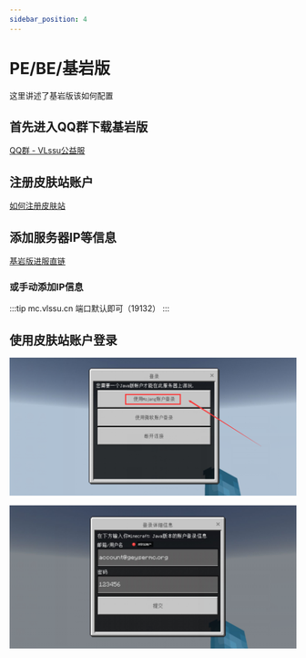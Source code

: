 ```yaml
---
sidebar_position: 4
---
```


# PE/BE/基岩版
这里讲述了基岩版该如何配置

## 首先进入QQ群下载基岩版

[QQ群 - VLssu公益服](https://jq.qq.com/?_wv=1027&k=0anjDlw3)

## 注册皮肤站账户

[如何注册皮肤站](../reg-skin-station.md)

## 添加服务器IP等信息

[基岩版进服直链](minecraft://?addExternalServer=Vlssu%20Server%7Cmc.vlssu.cn:19132)

### 或手动添加IP信息

:::tip
mc.vlssu.cn 端口默认即可（19132）
:::

## 使用皮肤站账户登录

![点击【使用Mojang账户登录】](./img/pe1.jpg)

![输入你注册的皮肤站账户即可进入](./img/pe2.jpg)

